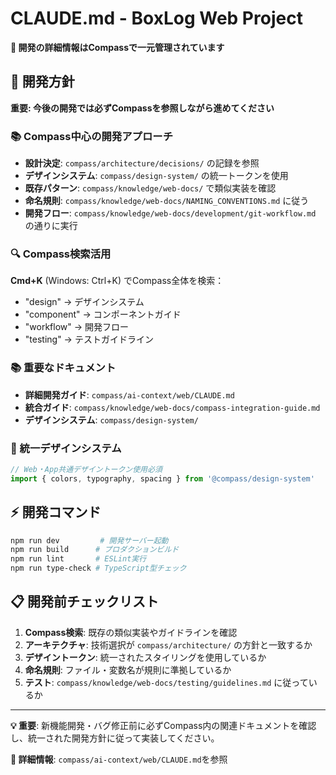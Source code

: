 # CLAUDE.md - BoxLog Web Project

**📍 開発の詳細情報はCompassで一元管理されています**

## 🎯 開発方針

**重要: 今後の開発では必ずCompassを参照しながら進めてください**

### 📚 Compass中心の開発アプローチ
- **設計決定**: `compass/architecture/decisions/` の記録を参照
- **デザインシステム**: `compass/design-system/` の統一トークンを使用
- **既存パターン**: `compass/knowledge/web-docs/` で類似実装を確認
- **命名規則**: `compass/knowledge/web-docs/NAMING_CONVENTIONS.md` に従う
- **開発フロー**: `compass/knowledge/web-docs/development/git-workflow.md` の通りに実行

### 🔍 Compass検索活用
**Cmd+K** (Windows: Ctrl+K) でCompass全体を検索：
- "design" → デザインシステム
- "component" → コンポーネントガイド  
- "workflow" → 開発フロー
- "testing" → テストガイドライン

### 📚 重要なドキュメント
- **詳細開発ガイド**: `compass/ai-context/web/CLAUDE.md`
- **統合ガイド**: `compass/knowledge/web-docs/compass-integration-guide.md`
- **デザインシステム**: `compass/design-system/`

### 🎨 統一デザインシステム
```typescript
// Web・App共通デザイントークン使用必須
import { colors, typography, spacing } from '@compass/design-system'
```

## ⚡ 開発コマンド
```bash
npm run dev         # 開発サーバー起動
npm run build      # プロダクションビルド  
npm run lint       # ESLint実行
npm run type-check # TypeScript型チェック
```

## 📋 開発前チェックリスト
1. **Compass検索**: 既存の類似実装やガイドラインを確認
2. **アーキテクチャ**: 技術選択が `compass/architecture/` の方針と一致するか
3. **デザイントークン**: 統一されたスタイリングを使用しているか
4. **命名規則**: ファイル・変数名が規則に準拠しているか
5. **テスト**: `compass/knowledge/web-docs/testing/guidelines.md` に従っているか

---

**💡 重要**: 新機能開発・バグ修正前に必ずCompass内の関連ドキュメントを確認し、統一された開発方針に従って実装してください。

**📖 詳細情報**: `compass/ai-context/web/CLAUDE.md`を参照